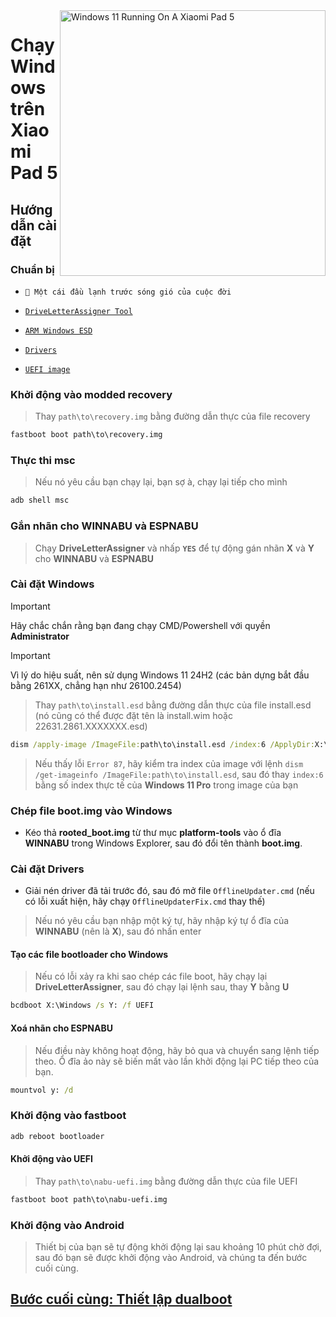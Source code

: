 <img align="right" src="https://raw.githubusercontent.com/erdilS/Port-Windows-11-Xiaomi-Pad-5/main/nabu.png" width="425" alt="Windows 11 Running On A Xiaomi Pad 5">

# Chạy Windows trên Xiaomi Pad 5

## Hướng dẫn cài đặt

### Chuẩn bị
- ```🧠 Một cái đầu lạnh trước sóng gió của cuộc đời```

- [```DriveLetterAssigner Tool```](https://github.com/Misha803/My-Scripts/releases/tag/DriveLetterAssigner)
  
- [```ARM Windows ESD```](https://arkt-7.github.io/woawin/)
    
- [```Drivers```](https://github.com/erdilS/Port-Windows-11-Xiaomi-Pad-5/releases/tag/Drivers)

- [```UEFI image```](https://github.com/erdilS/Port-Windows-11-Xiaomi-Pad-5/releases/tag/UEFI)

### Khởi động vào modded recovery
> Thay `path\to\recovery.img` bằng đường dẫn thực của file recovery
```cmd
fastboot boot path\to\recovery.img
```

### Thực thi msc
> Nếu nó yêu cầu bạn chạy lại, bạn sợ à, chạy lại tiếp cho mình
```cmd
adb shell msc
```

### Gắn nhãn cho WINNABU và ESPNABU
> Chạy **DriveLetterAssigner** và nhấp **`YES`** để tự động gán nhãn **X** và **Y** cho **WINNABU** và **ESPNABU**

### Cài đặt Windows
> [!Important]
> Hãy chắc chắn rằng bạn đang chạy CMD/Powershell với quyền **Administrator**

> [!Important]
> Vì lý do hiệu suất, nên sử dụng Windows 11 24H2 (các bản dựng bắt đầu bằng 261XX, chẳng hạn như 26100.2454)

> Thay `path\to\install.esd` bằng đường dẫn thực của file install.esd (nó cũng có thể được đặt tên là install.wim hoặc 22631.2861.XXXXXXX.esd)

```cmd
dism /apply-image /ImageFile:path\to\install.esd /index:6 /ApplyDir:X:\
```

> Nếu thấy lỗi `Error 87`, hãy kiểm tra index của image với lệnh `dism /get-imageinfo /ImageFile:path\to\install.esd`, sau đó thay `index:6` bằng số index thực tế của **Windows 11 Pro** trong image của bạn

### Chép file boot.img vào Windows
- Kéo thả **rooted_boot.img** từ thư mục **platform-tools** vào ổ đĩa **WINNABU** trong Windows Explorer, sau đó đổi tên thành **boot.img**.

### Cài đặt Drivers
- Giải nén driver đã tải trước đó, sau đó mở file `OfflineUpdater.cmd` (nếu có lỗi xuất hiện, hãy chạy `OfflineUpdaterFix.cmd` thay thế)

> Nếu nó yêu cầu bạn nhập một ký tự, hãy nhập ký tự ổ đĩa của **WINNABU** (nên là **X**), sau đó nhấn enter

#### Tạo các file bootloader cho Windows
> Nếu có lỗi xảy ra khi sao chép các file boot, hãy chạy lại **DriveLetterAssigner**, sau đó chạy lại lệnh sau, thay **Y** bằng **U**
```cmd
bcdboot X:\Windows /s Y: /f UEFI
```

#### Xoá nhãn cho ESPNABU
> Nếu điều này không hoạt động, hãy bỏ qua và chuyển sang lệnh tiếp theo. Ổ đĩa ảo này sẽ biến mất vào lần khởi động lại PC tiếp theo của bạn.
```cmd
mountvol y: /d
```

### Khởi động vào fastboot
```cmd
adb reboot bootloader
```

#### Khởi động vào UEFI
> Thay `path\to\nabu-uefi.img` bằng đường dẫn thực của file UEFI
```cmd
fastboot boot path\to\nabu-uefi.img
```

### Khởi động vào Android
> Thiết bị của bạn sẽ tự động khởi động lại sau khoảng 10 phút chờ đợi, sau đó bạn sẽ được khởi động vào Android, và chúng ta đến bước cuối cùng.

## [Bước cuối cùng: Thiết lập dualboot](/guide/Vietnamese/dualboot-selection-vi.md)
